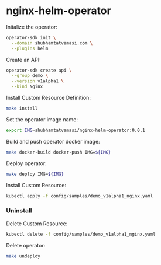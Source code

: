 # nginx-helm-operator

Initalize the operator:
```bash
operator-sdk init \
  --domain shubhamtatvamasi.com \
  --plugins helm
```

Create an API:
```bash
operator-sdk create api \
  --group demo \
  --version v1alpha1 \
  --kind Nginx
```

Install Custom Resource Definition:
```bash
make install
```

Set the operator image name:
```bash
export IMG=shubhamtatvamasi/nginx-helm-operator:0.0.1
```

Build and push operator docker image:
```bash
make docker-build docker-push IMG=${IMG}
```

Deploy operator:
```bash
make deploy IMG=${IMG}
```

Install Custom Resource:
```bash
kubectl apply -f config/samples/demo_v1alpha1_nginx.yaml
```

### Uninstall

Delete Custom Resource:
```bash
kubectl delete -f config/samples/demo_v1alpha1_nginx.yaml
```

Delete operator:
```bash
make undeploy
```
